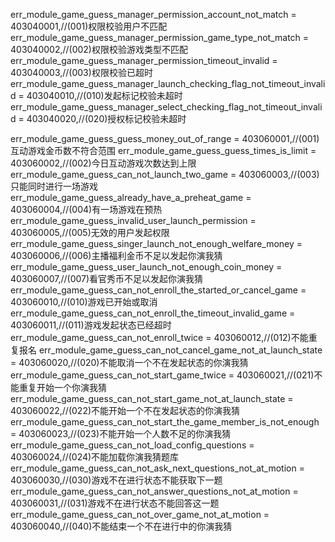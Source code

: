 ﻿err_module_game_guess_manager_permission_account_not_match               = 403040001,//(001)权限校验用户不匹配
err_module_game_guess_manager_permission_game_type_not_match             = 403040002,//(002)权限校验游戏类型不匹配
err_module_game_guess_manager_permission_timeout_invalid                 = 403040003,//(003)权限校验已超时
err_module_game_guess_manager_launch_checking_flag_not_timeout_invalid   = 403040010,//(010)发起标记校验未超时
err_module_game_guess_manager_select_checking_flag_not_timeout_invalid   = 403040020,//(020)授权标记校验未超时

err_module_game_guess_guess_money_out_of_range                        = 403060001,//(001)互动游戏金币数不符合范围
err_module_game_guess_guess_times_is_limit                            = 403060002,//(002)今日互动游戏次数达到上限
err_module_game_guess_can_not_launch_two_game                         = 403060003,//(003)只能同时进行一场游戏
err_module_game_guess_already_have_a_preheat_game                     = 403060004,//(004)有一场游戏在预热
err_module_game_guess_invalid_user_launch_permission                  = 403060005,//(005)无效的用户发起权限
err_module_game_guess_singer_launch_not_enough_welfare_money          = 403060006,//(006)主播福利金币不足以发起你演我猜
err_module_game_guess_user_launch_not_enough_coin_money               = 403060007,//(007)看官秀币不足以发起你演我猜
err_module_game_guess_can_not_enroll_the_started_or_cancel_game       = 403060010,//(010)游戏已开始或取消
err_module_game_guess_can_not_enroll_the_timeout_invalid_game         = 403060011,//(011)游戏发起状态已经超时
err_module_game_guess_can_not_enroll_twice                            = 403060012,//(012)不能重复报名
err_module_game_guess_can_not_cancel_game_not_at_launch_state         = 403060020,//(020)不能取消一个不在发起状态的你演我猜
err_module_game_guess_can_not_start_game_twice                        = 403060021,//(021)不能重复开始一个你演我猜
err_module_game_guess_can_not_start_game_not_at_launch_state          = 403060022,//(022)不能开始一个不在发起状态的你演我猜
err_module_game_guess_can_not_start_the_game_member_is_not_enough     = 403060023,//(023)不能开始一个人数不足的你演我猜
err_module_game_guess_can_not_load_config_questions                   = 403060024,//(024)不能加载你演我猜题库
err_module_game_guess_can_not_ask_next_questions_not_at_motion        = 403060030,//(030)游戏不在进行状态不能获取下一题
err_module_game_guess_can_not_answer_questions_not_at_motion          = 403060031,//(031)游戏不在进行状态不能回答这一题
err_module_game_guess_can_not_over_game_not_at_motion                 = 403060040,//(040)不能结束一个不在进行中的你演我猜
